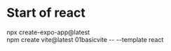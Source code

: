 # Start of react
 npx create-expo-app@latest <br>
 npm create vite@latest 01basicvite -- --template react
